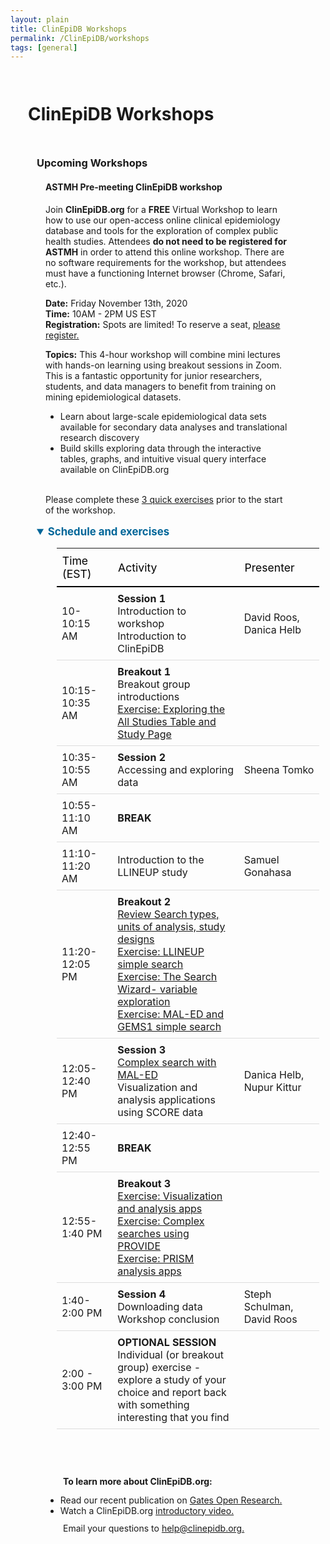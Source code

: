 ```yaml
---
layout: plain
title: ClinEpiDB Workshops
permalink: /ClinEpiDB/workshops
tags: [general]
---
```

<style>
  div.contents {
    margin: 1em;
  }
  div.contents p {
    line-height: 90%;
  }
  div.workshop {
    margin: 1em 1em;
  }

details summary, details ul {
  margin-top: 1em;
}
details summary {
  font-size: 120%;
  color: #069;
}
details p, details table {
  margin-left: 2em;
}
details table {
  margin-right: 12em;
}

table {
  margin-top: 1em;
  border-collapse: collapse;
}
/*
table, th, td {
  border: 1px solid black;
  padding: 0.5em;
}
*/
tr.break td {
  background-color: #DCDCDC;
}

table#hor-minimalist-a {
  text-align: left;
}
table#hor-minimalist-a th {
  font-size: 110%;
  font-weight: 400;
  color: #000;
  border-bottom: 2px solid #000;
  padding: 0.5em;
  text-align: left;
}
table#hor-minimalist-a tr {
  border-bottom: 1px solid #ddd;
}
table#hor-minimalist-a tr:hover td {
  color: #000; 
}
table#hor-minimalist-a tr.other td {
  background-color: #fafafa;         
}
table#hor-minimalist-a tbody {
  display: table-row-group;
  vertical-align: middle;
  border-color: inherit;
}
table#hor-minimalist-a td {
  color: #00; 
  padding: 0.5em 0.5em 0.5em;
  vertical-align: middle;
}
table#hor-minimalist-a tfoot {
  font-size: 90%;
}
table#hor-minimalist-a tfoot tr {
  border:0;
}
</style>


<h1 style="padding:1em">ClinEpiDB Workshops</h1>

<div class="static-content" style="padding:0 3em">
  <h3>Upcoming Workshops</h3>

  <div class="contents">
    <h4>ASTMH Pre-meeting ClinEpiDB workshop</h4>
  </div>

  <div class="workshop">
    <p>Join <b>ClinEpiDB.org</b> for a <b>FREE</b> Virtual Workshop to learn how to use our open-access online clinical epidemiology database and tools for the exploration of complex public health studies. Attendees <b>do not need to be registered for ASTMH</b> in order to attend this online workshop. There are no software requirements for the workshop, but attendees must have a functioning Internet browser (Chrome, Safari, etc.).
    </p>
    <p>
      <b>Date:</b> Friday November 13th, 2020 <br>
      <b>Time:</b> 10AM - 2PM US EST <br>
      <b>Registration:</b> Spots are limited! To reserve a seat, <a target="_blank" href="https://docs.google.com/forms/d/e/1FAIpQLSd-CfvdSKrlevSTW5Ex6n5XftbL4nebMrAuFYvuVlfk008ZDQ/viewform" target="_blank">please register.</a>
    </p>
    <p>
      <b>Topics:</b> This 4-hour workshop will combine mini lectures with hands-on learning using breakout sessions in Zoom. This is a fantastic opportunity for junior researchers, students, and data managers to benefit from training on mining epidemiological datasets.
      <ul>
        <li>Learn about large-scale epidemiological data sets available for secondary data analyses and translational research discovery</li>
        <li>Build skills exploring data through the interactive tables, graphs, and intuitive visual query interface available on ClinEpiDB.org </li>
      </ul>
    <br>
    Please complete these <a target="_blank" href="{{'/documents/clinEpi/Pre-Workshop homework.pdf' | absolute_url}}" target="_blank">3 quick exercises</a> prior to the start of the workshop.
    </p>
  </div>


<details open>
    <summary><b>Schedule and exercises</b></summary>
    <table id="hor-minimalist-a">
<thead>
<tr>
<th style="text-align:left">Time (EST)</th>
<th style="text-align:left">Activity</th>
<th style="text-align:left">Presenter</th>
</tr>
</thead>

<tbody>
<tr>
<td>10-10:15 AM</td>
<td> <b> Session 1</b>
<br>Introduction to workshop 
<br> Introduction to ClinEpiDB
</td>
<td>David Roos, Danica Helb</td>
</tr>


<tr>
<td>10:15-10:35 AM</td>
<td><b>Breakout 1</b>
<br> Breakout group introductions
<br> 
<a target="_blank" href="https://docs.google.com/forms/d/e/1FAIpQLSddLROBdRoWqfB9eVLzkpWCaRvFgaoxVnQqgUYbuINRW0v0hQ/viewform" target="_blank">Exercise: Exploring the All Studies Table and Study Page</a>
</td>
<td></td>
</tr>


<tr>
<td>10:35-10:55 AM</td>
<td><b>Session 2</b>
<br>
Accessing and exploring data
</td>
<td> Sheena Tomko</td>
</tr>

<tr>
<td>10:55-11:10 AM</td>
<td> <b>BREAK </b>
</td>
<td></td>
</tr>


<tr>
<td>11:10-11:20 AM</td>
<td> Introduction to the LLINEUP study</td>
<td>Samuel Gonahasa</td>
</tr>


<tr>
<td>11:20-12:05 PM</td>
<td> <b>Breakout 2</b>
<br>
<a target="_blank" href="{{'/documents/clinEpi/Breakout2_Review_search_types.pdf' | absolute_url}}" target="_blank">Review Search types, units of analysis, study designs </a>  
<br>
<a target="_blank" href="{{'/documents/clinEpi/Exercise2.1_LLINEUP_simple_search.pdf' | absolute_url}}" target="_blank">Exercise: LLINEUP simple search</a> 
<br>
<a target="_blank" href="https://docs.google.com/forms/d/e/1FAIpQLSf6DvYihI0rNwFUcxtaP2V5LOFmVIzS7N_NmZlgQpPNGlxFnA/viewform" target="_blank">Exercise: The Search Wizard- variable exploration</a>

<br>
<a target="_blank" href="{{'/documents/clinEpi/Exercise 2.3 GEMS and MAL-ED simple search.pdf' | absolute_url}}" target="_blank">Exercise: MAL-ED and GEMS1 simple search </a> 
</td>
<td></td>
</tr>


<tr>
<td>12:05-12:40 PM</td>
<td> <b>Session 3</b>
<br>
<a target="_blank" href="{{'/documents/clinEpi/Session2_Guided_complex_search.pdf' | absolute_url}}" target="_blank">Complex search with MAL-ED</a>  
<br>
Visualization and analysis applications using SCORE data
</td>
<td>Danica Helb,
Nupur Kittur
</td>
</tr>

<tr>
<td>12:40-12:55 PM</td>
<td> <b>BREAK</b>
</td>
<td></td>
</tr>


<tr>
<td>12:55-1:40 PM</td>
<td> <b>Breakout 3</b>
<br>
<a target="_blank" href="{{'/documents/clinEpi/Exercise 3.1 - Visualization Apps- SCORE Burundi.pdf' | absolute_url}}" target="_blank">Exercise: Visualization and analysis apps</a> 
<br>
<a target="_blank" href="{{'/documents/clinEpi/Exercise3.2_PROVIDE_complex_search.pdf' | absolute_url}}" target="_blank">Exercise: Complex searches using PROVIDE</a> 
<br>
<a target="_blank" href="{{'/documents/clinEpi/Exercise 3.3 PRISM visualization apps.pdf' | absolute_url}}" target="_blank">Exercise: PRISM analysis apps</a> 
</td>
<td></td>
</tr>


<tr>
<td>1:40-2:00 PM</td>
<td> <b>Session 4</b>
<br>
Downloading data
<br>
Workshop conclusion
</td>
<td>Steph Schulman, David Roos
</td>
</tr>


<tr>
<td>2:00 - 3:00 PM</td>
<td> <b>OPTIONAL SESSION</b>
<br>
Individual (or breakout group) exercise - explore a study of your <br>choice and report back with something interesting that you find
<br></td>
<td></td>
</tr>
</tbody>
</table>

<br>
<div class="contents">
<br>
<p>
<b>To learn more about ClinEpiDB.org:</b> 
  <ul>
    <li>Read our recent publication on <a target="_blank" href="https://gatesopenresearch.org/articles/3-1661/v2" target="_blank">Gates Open Research.</a></li>
    <li>Watch a ClinEpiDB.org <a target="_blank" href="https://www.youtube.com/watch?v=535PcFrBH8M&feature=youtu.be" target="_blank">introductory video.</a> </li>
      </ul>
    </p>

 <p>Email your questions to <a target="_blank" href="/a/app/contact-us">help@clinepidb.org.</a>
  </p>
  </div>
